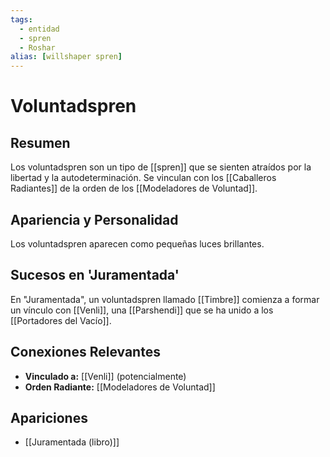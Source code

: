 ```yaml
---
tags:
  - entidad
  - spren
  - Roshar
alias: [willshaper spren]
---
```


# Voluntadspren

## Resumen
Los voluntadspren son un tipo de [[spren]] que se sienten atraídos por la libertad y la autodeterminación. Se vinculan con los [[Caballeros Radiantes]] de la orden de los [[Modeladores de Voluntad]].

## Apariencia y Personalidad
Los voluntadspren aparecen como pequeñas luces brillantes.

## Sucesos en 'Juramentada'
En "Juramentada", un voluntadspren llamado [[Timbre]] comienza a formar un vínculo con [[Venli]], una [[Parshendi]] que se ha unido a los [[Portadores del Vacío]].

## Conexiones Relevantes
* **Vinculado a:** [[Venli]] (potencialmente)
* **Orden Radiante:** [[Modeladores de Voluntad]]

## Apariciones
* [[Juramentada (libro)]]
